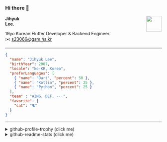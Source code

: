 ### Hi there 👋
<img src="https://github.githubassets.com/images/mona-loading-default.gif" width="50px" align="right">
</a>

**Jihyuk\
Lee.**

19yo Korean Flutter Developer & Backend Engineer.\
✉️ <s23066@gsm.hs.kr>

---

```json
{
  "name": "Jihyuk Lee",
  "birthYear": 2007,
  "locale": "ko-KR, Korea",
  "preferLanguages": [
    { "name": "Dart", "percent": 50 },
    { "name": "Kotlin", "percent": 25 },
    { "name": "Python", "percent": 25 }
  ],
  "team" : "AING, DEF, ···",
  "favorite": {
    "cat": "🐈"
  }
}
```
---
<details>
  <summary>github-profile-trophy (click me)</summary>
  
![](https://github-profile-trophy.vercel.app/?username=withJihyuk&row=1&column=8&theme=nord)
  
</details>
<details>
  <summary>github-readme-stats (click me)</summary>
  
<!--START_SECTION:waka-->
![Code Time](http://img.shields.io/badge/Code%20Time-836%20hrs%2020%20mins-blue)

![Lines of code](https://img.shields.io/badge/%EC%A0%80%EB%8A%94%20%EC%97%AC%ED%83%9C%EA%B9%8C%EC%A7%80%20-822.8%20thousand%20%EC%A4%84%EC%9D%98%20%EC%BD%94%EB%93%9C%EB%A5%BC%20%EC%9E%91%EC%84%B1%ED%96%88%EC%96%B4%EC%9A%94.-blue)

**저는 아침형 인간이에요. 🐤** 

```text
🌞 아침                     832 commits         █████░░░░░░░░░░░░░░░░░░░░   20.06 % 
🌆 낮　                     1501 commits        █████████░░░░░░░░░░░░░░░░   36.19 % 
🌃 저녁                     1451 commits        █████████░░░░░░░░░░░░░░░░   34.98 % 
🌙 밤　                     364 commits         ██░░░░░░░░░░░░░░░░░░░░░░░   08.78 % 
```


📊 **저는 이번주를 이렇게 시간을 보냈어요.** 

```text
🕑︎ Timezone: Asia/Seoul

💬 프로그래밍 언어들: 
Kotlin                   6 hrs 20 mins       ██████████████████████░░░   89.22 % 
YAML                     29 mins             ██░░░░░░░░░░░░░░░░░░░░░░░   06.89 % 
Groovy                   5 mins              ░░░░░░░░░░░░░░░░░░░░░░░░░   01.23 % 
XML                      4 mins              ░░░░░░░░░░░░░░░░░░░░░░░░░   00.94 % 
Dart                     3 mins              ░░░░░░░░░░░░░░░░░░░░░░░░░   00.76 % 

🔥 에디터들: 
IntelliJ IDEA            6 hrs 10 mins       ██████████████████████░░░   86.99 % 
Android Studio           48 mins             ███░░░░░░░░░░░░░░░░░░░░░░   11.37 % 
VS Code                  6 mins              ░░░░░░░░░░░░░░░░░░░░░░░░░   01.64 % 

💻 운영 체제들: 
Mac                      7 hrs 6 mins        █████████████████████████   100.00 % 
```


 Last Updated on 27/04/2025 18:47:34 UTC
<!--END_SECTION:waka-->

</details>

</div>

